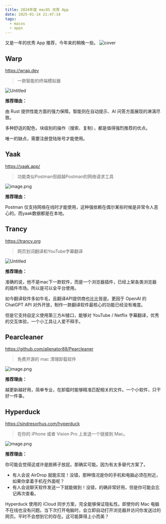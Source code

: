```yaml
---
title: 2024年度 macOS 优秀 App
date: 2025-01-14 21:47:14
tags:
  - macos
  - apps
---
```


又是一年的优秀 App 推荐，今年来的稍晚一些。
![cover](https://images.unsplash.com/photo-1600262300671-295cb21f4d06?ixid=M3w1NDQ0ODJ8MHwxfHNlYXJjaHwyfHxtYWNib29rfGVufDB8MHx8fDE3MzY4NjI5OTN8MA&ixlib=rb-4.0.3)
<!--more-->

## Warp

<https://wrap.dev>

> 一款智能的终端模拟器
>

![Untitled](warp.png)

**推荐理由：**

由 Rust 提供性能方面的强力保障。智能则在自动提示、AI 问答方面展现的淋漓尽致。

多种舒适的配色，块级别的操作（搜索、复制），都是值得强烈推荐的优点。

唯一的缺点，需要注册登陆账号才能使用。

## Yaak

<https://yaak.app/>

> 功能类似Postman但超越Postman的网络请求工具
>

![image.png](yaak.png)

**推荐理由：**

Postman 仅支持网络在线时才能使用，这种强依赖在偶尔某些时候是非常令人恶心的。而yaak数据都是在本地。

## Trancy

<https://trancy.org>

> 网页划词翻译和YouTube字幕翻译
>

![Untitled](trancy.png)

**推荐理由：**

准确的说，他不是mac下一款软件，而是一个浏览器插件，已经上架各类浏览器的插件市场。所以是可以全平台使用。

如今翻译软件多如牛毛，且翻译API提供商也比比皆是。更因于 OpenAI 的 ChatGPT API 对外开放，制作一款翻译软件最核心的功能已经没有难度。

但是它支持自定义使用第三方AI接口，能够对 YouTube  / Netflix 字幕翻译，优秀的交互体验，一个小工具让人爱不释手。

## Pearcleaner

<https://github.com/alienator88/Pearcleaner>

> 免费开源的 mac 清理卸载软件
>

![image.png](pearcleaner.png)

**推荐理由：**

越更新越好用，简单专业，在卸载时能够精准匹配相关的文件。一个小软件，只干好一件事。

## Hyperduck

<https://sindresorhus.com/hyperduck>

> 在你的 iPhone 或者 Vision Pro 上发送一个链接到 Mac。
>

![image.png](hyperduck.png)

**推荐理由：**

你可能会觉得这或许是脱裤子放屁。那确实可能。因为有太多替代方案了。

- 有人会说 AirDrop 就能实现！没错，那种情况是你的手机和电脑必须在附近，如果你拿着手机在外面呢？
- 有人会说聊天软件发送一下就能做到！没错，的确非常好用，但是你可能会忘记再次查看。

Hyperduck 使用的 iCloud 同步方案，完全能够保证隐私性。即使你的 Mac 电脑不在线也没有问题。当下次打开电脑时，会立即自动打开浏览器并访问你发送过的网页。平时不会想到它的存在。这可能算得上小而美？
